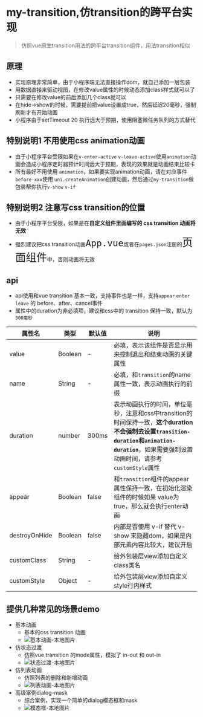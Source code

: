 # my-transition,仿transition的跨平台实现

> 仿照vue原生transition用法的跨平台transition组件，用法transition相似

## 原理
- 实现原理非常简单，由于小程序端无法直接操作dom，就自己添加一层包装
- 用数据直接来驱动视图，在修改value属性的时候动态添加class样式就可以了
- 只需要在修改value的前后添加几个class就可以
- 在hide->show的时候，需要提前把value设置成true，然后延迟20毫秒，强制刷新才有开始动画
- 小程序由于setTimeout 20 执行远大于预期，使用阻塞微任务队列的方式替代

## 特别说明1 不用使用css animation动画
- 由于小程序平台受限如果在`v-enter-active` `v-leave-active`使用`animation`动画会造成小程序定时器预计时间远大于预期，表现的效果就是动画结束比较卡
- 所有最好不用使用 `animation`，如果要实现animation动画，请在对应事件`before-xxx`使用 `uni.createAnimation`创建动画，然后通过`my-transition`做包装帮你执行`v-show` `v-if`

## 特别说明2 注意写css transition的位置
- 由于小程序平台受限，如果是在**自定义组件里面编写的 css transition 动画将无效**
- 强烈建议把css transition动画<span style="font-size:2em">`App.vue`</span>或者在`pages.json`注册的<span style="font-size:2em">页面组件</span>中，否则动画将无效

## api
- api使用和vue transition 基本一致，支持事件也是一样，支持`appear` `enter` `leave` 的 before、after、cancel事件
- 属性中的duration为非必填项，建议和css中的 transition 保持一致，默认为`300毫秒`

| 属性名        | 类型    | 默认值 | 说明                                                                                                                                                                                               |
| ------------- | ------- | ------ | -------------------------------------------------------------------------------------------------------------------------------------------------------------------------------------------------- |
| value         | Boolean | -      | 必填，表示该组件是否显示用来控制退出和结束动画的关键属性                                                                                                                                           |  |
| name          | String  | -      | 必填，和`transition`的name属性一致，表示动画执行的前缀                                                                                                                                             |
| duration      | number  | 300ms  | 表示动画执行的时间，单位毫秒，注意和css中transition的时间保持一致，<b>这个duration不会强制去设置`transition-duration`和`animation-duration`</b>，如果需要强制设置动画时间，请参考`customStyle`属性 |
| appear        | Boolean | false  | 和`transition`组件的appear属性保持一致，在初始化渲染组件的时候如果 value为true，那么就会执行enter动画                                                                                              |
| destroyOnHide | Boolean | false  | 内部是否使用 v-if 替代 v-show 来隐藏dom，如果是内部元素内容比较大，建议开启                                                                                                                        |
| customClass   | String  | -      | 给外包装层view添加自定义class类名                                                                                                                                                                  |
| customStyle   | Object  | -      | 给外包装层view添加自定义style行内样式                                                                                                                                                              |


## 提供几种常见的场景demo
- 基本动画
  - 基本的css transition 动画
  - ![基本动画-本地图片](capture/base-transition.gif)
- 仿状态过渡
  - 仿照vue transition 的mode属性，模拟了 in-out 和 out-in 
  - ![状态过渡-本地图片](capture/status-change.gif)
- 仿列表动画
  - 仿照列表的删除和新增动画
  - ![列表动画-本地图片](capture/transition-group.gif)
- 高级案例dialog-mask
  - 综合案例，实现一个简单的dialog模态框和mask
  - ![模态框-本地图片](capture/advance.gif)
